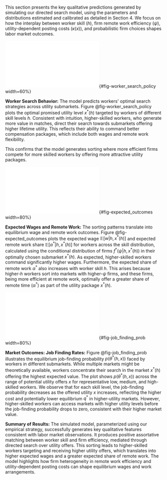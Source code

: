 This section presents the key qualitative predictions generated by simulating our directed search model, using the parameters and distributions estimated and calibrated as detailed in Section 4. We focus on how the interplay between worker skill ($h$), firm remote work efficiency ($\psi$), utility-dependent posting costs ($\kappa(x)$), and probabilistic firm choices shapes labor market outcomes.

![Higher skill workers target higher utility submarkets.](/figures/model_figures/worker_search_policy.pdf){#fig-worker_search_policy width=60%}

**Worker Search Behavior:**
The model predicts workers' optimal search strategies across utility submarkets. Figure @fig-worker_search_policy plots the optimal promised utility level $x^*(h)$ targeted by workers of different skill levels $h$. Consistent with intuition, higher-skilled workers, who generate more value in matches, direct their search towards submarkets offering higher lifetime utility. This reflects their ability to command better compensation packages, which include both wages and remote work flexibility.


This confirms that the model generates sorting where more efficient firms compete for more skilled workers by offering more attractive utility packages.

![The model generates a positive correlation of skill with both expected wage and expected remote work share.](/figures/model_figures/wage_and_remote.pdf){#fig-expected_outcomes width=80%}

**Expected Wages and Remote Work:**
The sorting patterns translate into equilibrium wage and remote work outcomes. Figure @fig-expected_outcomes plots the expected wage $\mathbb{E}[w | h, x^*(h)]$ and expected remote work share $\mathbb{E}[\alpha^* | h, x^*(h)]$ for workers across the skill distribution, calculated using the conditional distribution of firms $f^*(\psi | h, x^*(h))$ in their optimally chosen submarket $x^*(h)$. As expected, higher-skilled workers command significantly higher wages. Furthermore, the expected share of remote work $\alpha^*$ also increases with worker skill $h$. This arises because higher-$h$ workers sort into markets with higher-$\psi$ firms, and these firms, being more efficient at remote work, optimally offer a greater share of remote time ($\alpha^*$) as part of the utility package $x^*(h)$.

![](/figures/model_figures/job_finding_prob.pdf){#fig-job_finding_prob width=80%}

**Market Outcomes: Job Finding Rates:**
Figure @fig-job_finding_prob illustrates the equilibrium job-finding probability $p(\theta^*(h, x))$ faced by workers in different submarkets. While multiple markets might be theoretically available, workers concentrate their search in the market $x^*(h)$ offering the highest expected value. The plot shows $p(\theta^*(h, x))$ across the range of potential utility offers $x$ for representative low, medium, and high-skilled workers. We observe that for each skill level, the job-finding probability decreases as the offered utility $x$ increases, reflecting the higher cost and potentially lower equilibrium $q^*$ in higher-utility markets. However, higher-skilled workers can access markets with higher utility levels before the job-finding probability drops to zero, consistent with their higher market value.


**Summary of Results:**
The simulated model, parameterized using our empirical strategy, successfully generates key qualitative features consistent with labor market observations. It produces positive assortative matching between worker skill and firm efficiency, mediated through directed search over utility offers. This sorting leads to higher-skilled workers targeting and receiving higher utility offers, which translates into higher expected wages and a greater expected share of remote work. The model highlights how firm heterogeneity in remote work efficiency and utility-dependent posting costs can shape equilibrium wages and work arrangements.